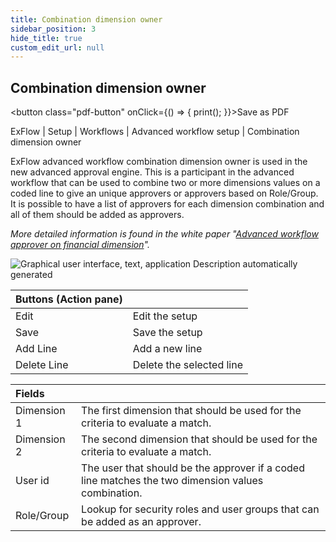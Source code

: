 ```yaml
---
title: Combination dimension owner
sidebar_position: 3
hide_title: true
custom_edit_url: null
---
```

## Combination dimension owner 
<button class="pdf-button" onClick={() => { print(); }}>Save as PDF</button>

ExFlow \| Setup \| Workflows \| Advanced workflow setup \| Combination dimension owner

ExFlow advanced workflow combination dimension owner is used in the new advanced approval engine. This is a participant in the advanced workflow that can be used to combine two or more dimensions values on a coded line to give an unique approvers or approvers based on Role/Group. It is possible to have a list of approvers for each dimension combination and all of them should be added as approvers.

*More detailed information is found in the white paper "[Advanced workflow approver on financial dimension](https://support.signupsoftware.com/knowledgebase/article/KA-01088)".*

![Graphical user interface, text, application Description automatically generated](@site/static/img/media/image82.png)

| Buttons (Action pane)| |
|:-|:-|
| Edit| Edit the setup|
| Save| Save the setup|
| Add Line | Add a new line|
| Delete Line| Delete the selected line |

| Fields| |
|:-|:-|
| Dimension 1| The first dimension that should be used for the criteria to evaluate a match.|
| Dimension 2| The second dimension that should be used for the criteria to evaluate a match.|
| User id| The user that should be the approver if a coded line matches the two dimension values combination. |
|Role/Group| Lookup for security roles and user groups that can be added as an approver.|

